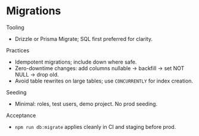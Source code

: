 # Migrations

Tooling
- Drizzle or Prisma Migrate; SQL first preferred for clarity.

Practices
- Idempotent migrations; include down where safe.
- Zero-downtime changes: add columns nullable → backfill → set NOT NULL → drop old.
- Avoid table rewrites on large tables; use `CONCURRENTLY` for index creation.

Seeding
- Minimal: roles, test users, demo project. No prod seeding.

Acceptance
- `npm run db:migrate` applies cleanly in CI and staging before prod.
